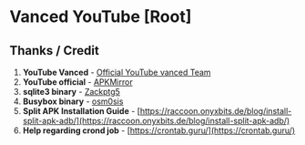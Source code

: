 # Vanced YouTube [Root]

## Thanks / Credit
1. **YouTube Vanced** - [Official YouTube vanced Team](https://t.me/Vanced)
2. **YouTube official** - [APKMirror](https://www.apkmirror.com/apk/google-inc/youtube/)
3. **sqlite3 binary** - [Zackptg5](https://github.com/Zackptg5/Cross-Compiled-Binaries-Android)
4. **Busybox binary** - [osm0sis](https://github.com/Magisk-Modules-Repo/busybox-ndk)
5. **Split APK Installation Guide** - [https://raccoon.onyxbits.de/blog/install-split-apk-adb/](https://raccoon.onyxbits.de/blog/install-split-apk-adb/)
6. **Help regarding crond job** - [https://crontab.guru/](https://crontab.guru/)

